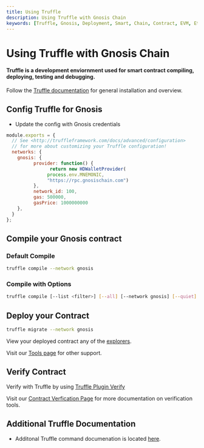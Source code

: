 ```yaml
--- 
title: Using Truffle
description: Using Truffle with Gnosis Chain
keywords: [Truffle, Gnosis, Deployment, Smart, Chain, Contract, EVM, Ethereum, Guide]
---
```


# Using Truffle with Gnosis Chain

#### Truffle is a development enviornment used for smart contract compiling, deploying, testing and debugging.

Follow the [Truffle documentation](https://trufflesuite.com/docs/truffle/) for general installation and overview. 

## Config Truffle for Gnosis

- Update the config with Gnosis credentials

```js showLineNumbers title=truffle-config.js
module.exports = {
  // See <http://truffleframework.com/docs/advanced/configuration>
  // for more about customizing your Truffle configuration!
  networks: {
    gnosis: {
          provider: function() {
                return new HDWalletProvider(
               process.env.MNEMONIC,
               "https://rpc.gnosischain.com")
          },
          network_id: 100,
          gas: 500000,
          gasPrice: 1000000000
    },
  }
};
```

## Compile your Gnosis contract

### Default Compile

```bash
truffle compile --network gnosis
```

### Compile with Options

```bash
truffle compile [--list <filter>] [--all] [--network gnosis] [--quiet]
```

## Deploy your Contract

```bash
truffle migrate --network gnosis
```

View your deployed contract any of the [explorers](/tools/explorers).

Visit our [Tools page](/tools) for other support.

## Verify Contract

Verify with Truffle by using [Truffle Plugin Verify](https://trufflesuite.com/docs/truffle/reference/truffle-commands/#deploy)

Visit our [Contract Verfication Page](/developers/verify/) for more documentation on verification tools.

## Additional Truffle Documentation

- Additonal Truffle command documenation is located [here](https://trufflesuite.com/docs/truffle/reference/truffle-commands/#deploy).
